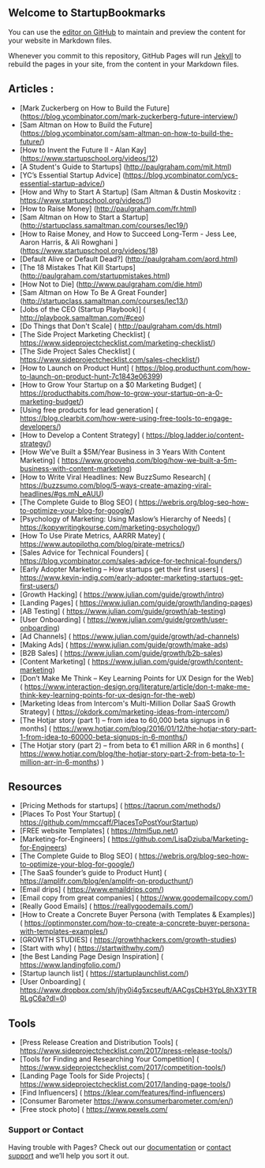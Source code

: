 ## Welcome to StartupBookmarks

You can use the [editor on GitHub](https://github.com/bunnyshell/startupbokmarks/edit/master/index.md) to maintain and preview the content for your website in Markdown files.

Whenever you commit to this repository, GitHub Pages will run [Jekyll](https://jekyllrb.com/) to rebuild the pages in your site, from the content in your Markdown files.


## Articles :
* [Mark Zuckerberg on How to Build the Future]  (https://blog.ycombinator.com/mark-zuckerberg-future-interview/)
* [Sam Altman on How to Build the Future] (https://blog.ycombinator.com/sam-altman-on-how-to-build-the-future/)
* [How to Invent the Future II - Alan Kay] (https://www.startupschool.org/videos/12)
* [A Student's Guide to Startups] (http://paulgraham.com/mit.html)
* [YC’s Essential Startup Advice]  (https://blog.ycombinator.com/ycs-essential-startup-advice/)
* [How and Why to Start A Startup]  (Sam Altman & Dustin Moskovitz : https://www.startupschool.org/videos/1)
* [How to Raise Money]  (http://paulgraham.com/fr.html)
* [Sam Altman on How to Start a Startup] (http://startupclass.samaltman.com/courses/lec19/)
* [How to Raise Money, and How to Succeed Long-Term - Jess Lee, Aaron Harris, & Ali Rowghani ] (https://www.startupschool.org/videos/18)
* [Default Alive or Default Dead?] (http://paulgraham.com/aord.html)
* [The 18 Mistakes That Kill Startups] (http://paulgraham.com/startupmistakes.html)
* [How Not to Die] (http://www.paulgraham.com/die.html)
* [Sam Altman on How To Be A Great Founder] (http://startupclass.samaltman.com/courses/lec13/)
 * [Jobs of the CEO (Startup Playbook)] ( http://playbook.samaltman.com/#ceo) 
 * [Do Things that Don't Scale] ( http://paulgraham.com/ds.html) 
 * [The Side Project Marketing Checklist] ( https://www.sideprojectchecklist.com/marketing-checklist/) 
 * [The Side Project Sales Checklist] ( https://www.sideprojectchecklist.com/sales-checklist/) 
 * [How to Launch on Product Hunt] ( https://blog.producthunt.com/how-to-launch-on-product-hunt-7c1843e06399) 
 * [How to Grow Your Startup on a $0 Marketing Budget] ( https://producthabits.com/how-to-grow-your-startup-on-a-0-marketing-budget/) 
 * [Using free products for lead generation] ( https://blog.clearbit.com/how-were-using-free-tools-to-engage-developers/) 
 * [How to Develop a Content Strategy] ( https://blog.ladder.io/content-strategy/) 
 * [How We’ve Built a $5M/Year Business in 3 Years With Content Marketing] ( https://www.groovehq.com/blog/how-we-built-a-5m-business-with-content-marketing) 
 * [How to Write Viral Headlines: New BuzzSumo Research] ( https://buzzsumo.com/blog/5-ways-create-amazing-viral-headlines/#gs.mN_eAUU) 
 * [The Complete Guide to Blog SEO] ( https://webris.org/blog-seo-how-to-optimize-your-blog-for-google/) 
 * [Psychology of Marketing: Using Maslow’s Hierarchy of Needs] ( https://kopywritingkourse.com/marketing-psychology/) 
 * [How To Use Pirate Metrics, AARRR Matey] ( https://www.autopilothq.com/blog/pirate-metrics/) 
 * [Sales Advice for Technical Founders] ( https://blog.ycombinator.com/sales-advice-for-technical-founders/) 
 * [Early Adopter Marketing – How startups get their first users] ( https://www.kevin-indig.com/early-adopter-marketing-startups-get-first-users/) 
 * [Growth Hacking] ( https://www.julian.com/guide/growth/intro) 
 * [Landing Pages] ( https://www.julian.com/guide/growth/landing-pages) 
 * [AB Testing] ( https://www.julian.com/guide/growth/ab-testing) 
 * [User Onboarding] ( https://www.julian.com/guide/growth/user-onboarding) 
 * [Ad Channels] ( https://www.julian.com/guide/growth/ad-channels) 
 * [Making Ads] ( https://www.julian.com/guide/growth/make-ads) 
 * [B2B Sales] ( https://www.julian.com/guide/growth/b2b-sales) 
 * [Content Marketing] ( https://www.julian.com/guide/growth/content-marketing) 
 * [Don’t Make Me Think – Key Learning Points for UX Design for the Web] ( https://www.interaction-design.org/literature/article/don-t-make-me-think-key-learning-points-for-ux-design-for-the-web) 
 * [Marketing Ideas from Intercom's Multi-Million Dollar SaaS Growth Strategy] ( https://okdork.com/marketing-ideas-from-intercom/) 
 * [The Hotjar story (part 1) – from idea to 60,000 beta signups in 6 months] ( https://www.hotjar.com/blog/2016/01/12/the-hotjar-story-part-1-from-idea-to-60000-beta-signups-in-6-months/) 
 * [The Hotjar story (part 2) – from beta to €1 million ARR in 6 months] ( https://www.hotjar.com/blog/the-hotjar-story-part-2-from-beta-to-1-million-arr-in-6-months) 
 ) 
 ## Resources

 * [Pricing Methods for startups] ( https://taprun.com/methods/) 
 * [Places To Post Your Startup] ( https://github.com/mmccaff/PlacesToPostYourStartup) 
 * [FREE website Templates] ( https://html5up.net/) 
 * [Marketing-for-Engineers] ( https://github.com/LisaDziuba/Marketing-for-Engineers) 
 * [The Complete Guide to Blog SEO] ( https://webris.org/blog-seo-how-to-optimize-your-blog-for-google/) 
 * [The SaaS founder’s guide to Product Hunt] ( https://amplifr.com/blog/en/amplifr-on-producthunt/) 
 * [Email drips] ( https://www.emaildrips.com/) 
 * [Email copy from great companies] ( https://www.goodemailcopy.com/) 
 * [Really Good Emails] ( https://reallygoodemails.com/) 
 * [How to Create a Concrete Buyer Persona (with Templates & Examples)] ( https://optinmonster.com/how-to-create-a-concrete-buyer-persona-with-templates-examples/) 
 * [GROWTH STUDIES] ( https://growthhackers.com/growth-studies) 
 * [Start with why] ( https://startwithwhy.com/) 
 * [the Best Landing Page Design Inspiration] ( https://www.landingfolio.com/) 
 * [Startup launch list] ( https://startuplaunchlist.com/) 
 * [User Onboarding] ( https://www.dropbox.com/sh/jhy0i4g5xcseuft/AACgsCbH3YpL8hX3YTRRLgC6a?dl=0) 

 ## Tools
 
 * [Press Release Creation and Distribution Tools] ( https://www.sideprojectchecklist.com/2017/press-release-tools/) 
 * [Tools for Finding and Researching Your Competition] ( https://www.sideprojectchecklist.com/2017/competition-tools/) 
 * [Landing Page Tools for Side Projects] ( https://www.sideprojectchecklist.com/2017/landing-page-tools/) 
 * [Find Influencers] ( https://klear.com/features/find-influencers) 
 * [Consumer Barometer https://www.consumerbarometer.com/en/) 
 * [Free stock photo] ( https://www.pexels.com/





### Support or Contact

Having trouble with Pages? Check out our [documentation](https://help.github.com/categories/github-pages-basics/) or [contact support](https://github.com/contact) and we’ll help you sort it out.
